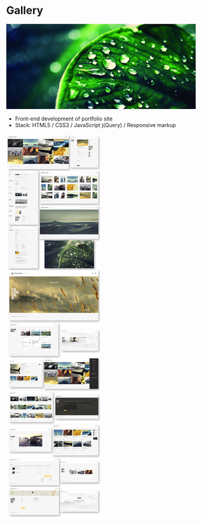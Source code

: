 # Gallery
![alt text](https://github.com/schiz/managed-projects/raw/master/pics/gallery.jpg "Gallery")
* Front-end development of portfolio site
* Stack: HTML5 / CSS3 / JavaScript j(Query) / Responsive markup

![alt text](https://github.com/schiz/gallery/raw/master/ishodnik.jpg "Gallery markup")
